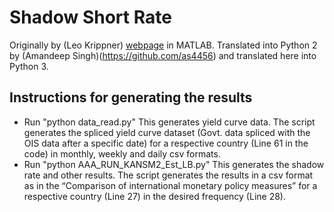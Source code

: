 # Shadow Short Rate

Originally by (Leo Krippner) [webpage](http://www.rbnz.govt.nz/research_and_publications/research_programme/additional_research/5655249.html) in MATLAB. Translated into Python 2 by (Amandeep Singh)(https://github.com/as4456) and translated here into Python 3. 

## Instructions for generating the results
*	Run "python data\_read.py"   This generates yield curve data.   The script generates the spliced yield curve dataset (Govt. data spliced with the OIS data after a specific date) for a respective country (Line 61 in the code) in monthly, weekly and daily csv formats.
*	Run "python AAA\_RUN\_KANSM2\_Est\_LB.py"  This generates the shadow rate and other results.  The script generates the results in a csv format as in the “Comparison of international monetary policy measures” for a respective country (Line 27) in the desired frequency (Line 28).